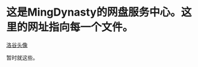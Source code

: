 # 这是MingDynasty的网盘服务中心。这里的网址指向每一个文件。

[洛谷头像](https://mingdynasty1.github.io/000000000000000000.png)

暂时就这些。
